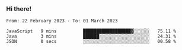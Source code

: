 ### Hi there!

<!--START_SECTION:waka-->

```text
From: 22 February 2023 - To: 01 March 2023

JavaScript   9 mins          ██████████████████▓░░░░░░   75.11 %
Java         3 mins          ██████░░░░░░░░░░░░░░░░░░░   24.31 %
JSON         0 secs          ░░░░░░░░░░░░░░░░░░░░░░░░░   00.58 %
```

<!--END_SECTION:waka-->
